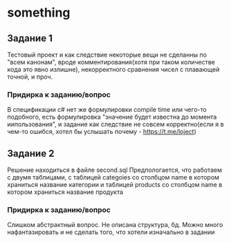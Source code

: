 # something
## Задание 1
Тестовый проект и как следствие некоторые вещи не сделанны по "всем канонам", вроде комментирования(хотя при таком количестве кода это явно излишне), некорректного сравнения чисел с плавающей точной, и проч.

### Придирка к заданию/вопрос
В спецификации c# нет же формулировки compile time или чего-то подобного, есть формулировка "значение будет известна до момента иипользования", и задание как следствие не совсем корректно(если я в чем-то ошибся, хотел бы услышать почему  - https://t.me/loject)

## Задание 2
Решение находиться в файле second.sql
Предпологается, что работаем с двумя таблицами, с таблицей categoies со столбцом name в котором храниться название категории и таблицей products со столбцом name в котором храниться название продукта
### Придирка к заданию/вопрос
Слишком абстрактный вопрос. Не описана структура, бд. Можно много нафантазировать и не сделать того, что хотели изначально в задании

